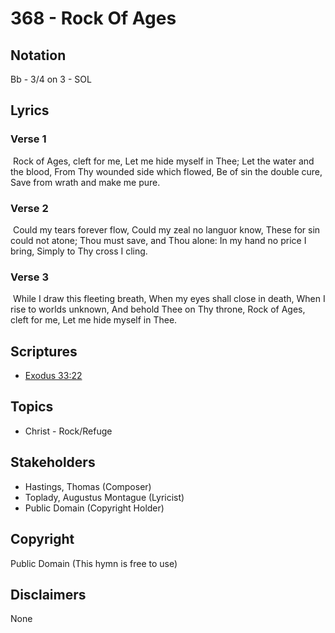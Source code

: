 # 368 - Rock Of Ages

## Notation

Bb - 3/4 on 3 - SOL

## Lyrics

### Verse 1

 Rock of Ages, cleft for me, Let me hide myself in Thee; Let the water and the blood, From Thy wounded side which flowed, Be of sin the double cure, Save from wrath and make me pure. 

### Verse 2

 Could my tears forever flow, Could my zeal no languor know, These for sin could not atone; Thou must save, and Thou alone: In my hand no price I bring, Simply to Thy cross I cling. 

### Verse 3

 While I draw this fleeting breath, When my eyes shall close in death, When I rise to worlds unknown, And behold Thee on Thy throne, Rock of Ages, cleft for me, Let me hide myself in Thee. 


## Scriptures

- [Exodus 33:22](https://www.biblegateway.com/passage/?search=Exodus%2033%3A22)

## Topics

- Christ - Rock/Refuge

## Stakeholders

- Hastings, Thomas (Composer)
- Toplady, Augustus Montague (Lyricist)
- Public Domain (Copyright Holder)

## Copyright

Public Domain
(This hymn is free to use)

## Disclaimers

None

